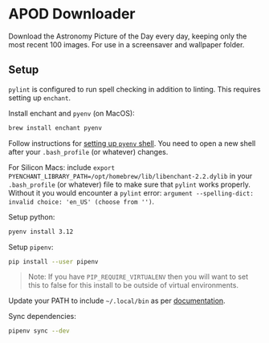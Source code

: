 # APOD Downloader

Download the Astronomy Picture of the Day every day, keeping only the most
recent 100 images. For use in a screensaver and wallpaper folder.

## Setup

`pylint` is configured to run spell checking in addition to linting. This requires
setting up `enchant`.

Install enchant and `pyenv` (on MacOS):

```sh
brew install enchant pyenv
```

Follow instructions for [setting up `pyenv` shell](https://github.com/pyenv/pyenv#set-up-your-shell-environment-for-pyenv).
You need to open a new shell after your `.bash_profile` (or whatever) changes.

For Silicon Macs: include `export PYENCHANT_LIBRARY_PATH=/opt/homebrew/lib/libenchant-2.2.dylib`
in your `.bash_profile` (or whatever) file to make sure that `pylint` works properly.
Without it you would encounter a `pylint` error:
`argument --spelling-dict: invalid choice: 'en_US' (choose from '')`.

Setup python:

```sh
pyenv install 3.12
```

Setup `pipenv`:

```sh
pip install --user pipenv
```

> Note: If you have `PIP_REQUIRE_VIRTUALENV` then you will want to set this to
> false for this install to be outside of virtual environments.

Update your PATH to include `~/.local/bin` as per [documentation](https://pipenv.pypa.io/en/latest/installation/#preferred-installation-of-pipenv).

Sync dependencies:

```sh
pipenv sync --dev
```
